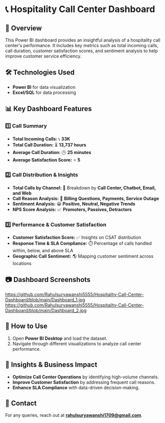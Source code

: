 # 📞 Hospitality Call Center Dashboard

## 📌 Overview
This Power BI dashboard provides an insightful analysis of a hospitality call center's performance. It includes key metrics such as total incoming calls, call duration, customer satisfaction scores, and sentiment analysis to help improve customer service efficiency.

## 🛠️ Technologies Used
- **Power BI** for data visualization
- **Excel/SQL**  for data processing

## 📊 Key Dashboard Features
### **1️⃣ Call Summary**
- **Total Incoming Calls:** 📞 **33K**
- **Total Call Duration:** ⏳ **13,737 hours**
- **Average Call Duration:** 🕒 **25 minutes**
- **Average Satisfaction Score:** ⭐ **5**

### **2️⃣ Call Distribution & Insights**
- **Total Calls by Channel:** 📡 Breakdown by **Call Center, Chatbot, Email, and Web**
- **Call Reason Analysis:** 📌 **Billing Questions, Payments, Service Outage**
- **Sentiment Analysis:** 😀 **Positive, Neutral, Negative Trends**
- **NPS Score Analysis:** 📈 **Promoters, Passives, Detractors**

### **3️⃣ Performance & Customer Satisfaction**
- **Customer Satisfaction Score:** ✅ Insights on CSAT distribution
- **Response Time & SLA Compliance:** ⏱️ Percentage of calls handled within, below, and above SLA
- **Geographic Call Sentiment:** 🌎 Mapping customer sentiment across locations

## 📷 Dashboard Screenshots
https://github.com/Rahulsuryawanshi5555/Hospitality-Call-Center-Dashboard/blob/main/Dashboard_1.jpg
https://github.com/Rahulsuryawanshi5555/Hospitality-Call-Center-Dashboard/blob/main/Dashboard_2.jpg

## 🚀 How to Use
1. Open **Power BI Desktop** and load the dataset.
2. Navigate through different visualizations to analyze call center performance.

## 📌 Insights & Business Impact
- **Optimize Call Center Operations** by identifying high-volume channels.
- **Improve Customer Satisfaction** by addressing frequent call reasons.
- **Enhance SLA Compliance** with data-driven decision-making.

## 📩 Contact
For any queries, reach out at **rahulsuryawanshi1709@gmail.com**.
